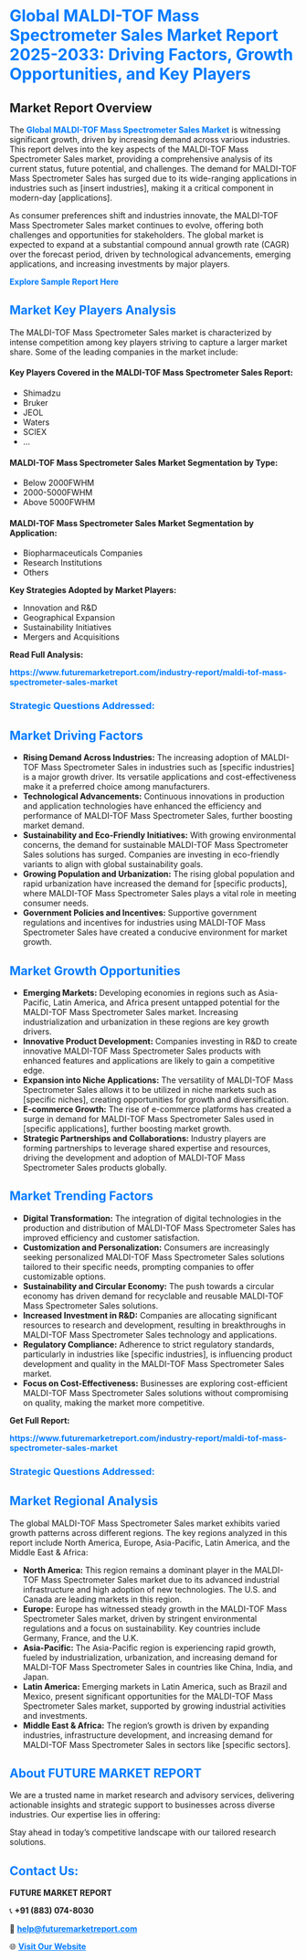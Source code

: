 <h1 style="color: #007BFF;">Global MALDI-TOF Mass Spectrometer Sales Market Report 2025-2033: Driving Factors, Growth Opportunities, and Key Players</h1>

<section id="overview">
<h2>Market Report Overview</h2>
<p>The <a href="https://www.futuremarketreport.com/industry-report/maldi-tof-mass-spectrometer-sales-market" style="color: #007BFF; text-decoration: none;"><strong>Global MALDI-TOF Mass Spectrometer Sales Market</strong></a> is witnessing significant growth, driven by increasing demand across various industries. This report delves into the key aspects of the MALDI-TOF Mass Spectrometer Sales market, providing a comprehensive analysis of its current status, future potential, and challenges. The demand for MALDI-TOF Mass Spectrometer Sales has surged due to its wide-ranging applications in industries such as [insert industries], making it a critical component in modern-day [applications].</p>
<p>As consumer preferences shift and industries innovate, the MALDI-TOF Mass Spectrometer Sales market continues to evolve, offering both challenges and opportunities for stakeholders. The global market is expected to expand at a substantial compound annual growth rate (CAGR) over the forecast period, driven by technological advancements, emerging applications, and increasing investments by major players.</p>
</section>

<section id="overview">
<p><a href="https://www.futuremarketreport.com/request-sample/reportId=104329" style="color: #007BFF; text-decoration: none;"><strong>Explore Sample Report Here</strong></a></p>
</section>

<section id="key-players">
<h2 style="color: #007BFF;">Market Key Players Analysis</h2>
<p>The MALDI-TOF Mass Spectrometer Sales market is characterized by intense competition among key players striving to capture a larger market share. Some of the leading companies in the market include:</p>
<h4>Key Players Covered in the MALDI-TOF Mass Spectrometer Sales Report:</h4>
<ul><li>Shimadzu</li><li>Bruker</li><li>JEOL</li><li>Waters</li><li>SCIEX</li><li>...</li></ul>
<h4>MALDI-TOF Mass Spectrometer Sales Market Segmentation by Type:</h4>
<ul><li>Below 2000FWHM</li><li>2000-5000FWHM</li><li>Above 5000FWHM</li></ul>

<h4>MALDI-TOF Mass Spectrometer Sales Market Segmentation by Application:</h4>
<ul><li>Biopharmaceuticals Companies</li><li>Research Institutions</li><li>Others</li></ul>
<p><strong>Key Strategies Adopted by Market Players:</strong></p>
<ul>
<li>Innovation and R&D</li>
<li>Geographical Expansion</li>
<li>Sustainability Initiatives</li>
<li>Mergers and Acquisitions</li>
</ul>
</section>

<section>
<p><strong>Read Full Analysis: </strong></p><a href="https://www.futuremarketreport.com/industry-report/maldi-tof-mass-spectrometer-sales-market" style="color: #007BFF; text-decoration: none;"><strong>https://www.futuremarketreport.com/industry-report/maldi-tof-mass-spectrometer-sales-market</strong></a>
<h3 style="color: #007BFF;">Strategic Questions Addressed:</h3>
</section>

<section id="driving-factors">
<h2 style="color: #007BFF;">Market Driving Factors</h2>
<ul>
<li><strong>Rising Demand Across Industries:</strong> The increasing adoption of MALDI-TOF Mass Spectrometer Sales in industries such as [specific industries] is a major growth driver. Its versatile applications and cost-effectiveness make it a preferred choice among manufacturers.</li>
<li><strong>Technological Advancements:</strong> Continuous innovations in production and application technologies have enhanced the efficiency and performance of MALDI-TOF Mass Spectrometer Sales, further boosting market demand.</li>
<li><strong>Sustainability and Eco-Friendly Initiatives:</strong> With growing environmental concerns, the demand for sustainable MALDI-TOF Mass Spectrometer Sales solutions has surged. Companies are investing in eco-friendly variants to align with global sustainability goals.</li>
<li><strong>Growing Population and Urbanization:</strong> The rising global population and rapid urbanization have increased the demand for [specific products], where MALDI-TOF Mass Spectrometer Sales plays a vital role in meeting consumer needs.</li>
<li><strong>Government Policies and Incentives:</strong> Supportive government regulations and incentives for industries using MALDI-TOF Mass Spectrometer Sales have created a conducive environment for market growth.</li>
</ul>
</section>

<section id="growth-opportunities">
<h2 style="color: #007BFF;">Market Growth Opportunities</h2>
<ul>
<li><strong>Emerging Markets:</strong> Developing economies in regions such as Asia-Pacific, Latin America, and Africa present untapped potential for the MALDI-TOF Mass Spectrometer Sales market. Increasing industrialization and urbanization in these regions are key growth drivers.</li>
<li><strong>Innovative Product Development:</strong> Companies investing in R&D to create innovative MALDI-TOF Mass Spectrometer Sales products with enhanced features and applications are likely to gain a competitive edge.</li>
<li><strong>Expansion into Niche Applications:</strong> The versatility of MALDI-TOF Mass Spectrometer Sales allows it to be utilized in niche markets such as [specific niches], creating opportunities for growth and diversification.</li>
<li><strong>E-commerce Growth:</strong> The rise of e-commerce platforms has created a surge in demand for MALDI-TOF Mass Spectrometer Sales used in [specific applications], further boosting market growth.</li>
<li><strong>Strategic Partnerships and Collaborations:</strong> Industry players are forming partnerships to leverage shared expertise and resources, driving the development and adoption of MALDI-TOF Mass Spectrometer Sales products globally.</li>
</ul>
</section>

<section id="trending-factors">
<h2 style="color: #007BFF;">Market Trending Factors</h2>
<ul>
<li><strong>Digital Transformation:</strong> The integration of digital technologies in the production and distribution of MALDI-TOF Mass Spectrometer Sales has improved efficiency and customer satisfaction.</li>
<li><strong>Customization and Personalization:</strong> Consumers are increasingly seeking personalized MALDI-TOF Mass Spectrometer Sales solutions tailored to their specific needs, prompting companies to offer customizable options.</li>
<li><strong>Sustainability and Circular Economy:</strong> The push towards a circular economy has driven demand for recyclable and reusable MALDI-TOF Mass Spectrometer Sales solutions.</li>
<li><strong>Increased Investment in R&D:</strong> Companies are allocating significant resources to research and development, resulting in breakthroughs in MALDI-TOF Mass Spectrometer Sales technology and applications.</li>
<li><strong>Regulatory Compliance:</strong> Adherence to strict regulatory standards, particularly in industries like [specific industries], is influencing product development and quality in the MALDI-TOF Mass Spectrometer Sales market.</li>
<li><strong>Focus on Cost-Effectiveness:</strong> Businesses are exploring cost-efficient MALDI-TOF Mass Spectrometer Sales solutions without compromising on quality, making the market more competitive.</li>
</ul>
</section>

<section>
<p><strong>Get Full Report: </strong></p><a href="https://www.futuremarketreport.com/industry-report/maldi-tof-mass-spectrometer-sales-market" style="color: #007BFF; text-decoration: none;"><strong>https://www.futuremarketreport.com/industry-report/maldi-tof-mass-spectrometer-sales-market</strong></a>
<h3 style="color: #007BFF;">Strategic Questions Addressed:</h3>
</section>


<section id="regional-analysis">
<h2 style="color: #007BFF;">Market Regional Analysis</h2>
<p>The global MALDI-TOF Mass Spectrometer Sales market exhibits varied growth patterns across different regions. The key regions analyzed in this report include North America, Europe, Asia-Pacific, Latin America, and the Middle East & Africa:</p>
<ul>
<li><strong>North America:</strong> This region remains a dominant player in the MALDI-TOF Mass Spectrometer Sales market due to its advanced industrial infrastructure and high adoption of new technologies. The U.S. and Canada are leading markets in this region.</li>
<li><strong>Europe:</strong> Europe has witnessed steady growth in the MALDI-TOF Mass Spectrometer Sales market, driven by stringent environmental regulations and a focus on sustainability. Key countries include Germany, France, and the U.K.</li>
<li><strong>Asia-Pacific:</strong> The Asia-Pacific region is experiencing rapid growth, fueled by industrialization, urbanization, and increasing demand for MALDI-TOF Mass Spectrometer Sales in countries like China, India, and Japan.</li>
<li><strong>Latin America:</strong> Emerging markets in Latin America, such as Brazil and Mexico, present significant opportunities for the MALDI-TOF Mass Spectrometer Sales market, supported by growing industrial activities and investments.</li>
<li><strong>Middle East & Africa:</strong> The region’s growth is driven by expanding industries, infrastructure development, and increasing demand for MALDI-TOF Mass Spectrometer Sales in sectors like [specific sectors].</li>
</ul>
</section>

<footer>
<h2 style="color: #007BFF;">About FUTURE MARKET REPORT</h2>
<p>We are a trusted name in market research and advisory services, delivering actionable insights and strategic support to businesses across diverse industries. Our expertise lies in offering:</p>

<p>Stay ahead in today’s competitive landscape with our tailored research solutions.</p>

<h2 style="color: #007BFF;">Contact Us:</h2>
<p><strong>FUTURE MARKET REPORT</strong></p>
<p>📞 <strong>+91 (883) 074-8030</strong></p>
<p>📧 <strong><a href="mailto:help@futuremarketreport.com" style="color: #007BFF;">help@futuremarketreport.com</a></strong></p>
<p>🌐 <strong><a href="https://www.futuremarketreport.com/" style="color: #007BFF;">Visit Our Website</a></strong></p>
</footer>